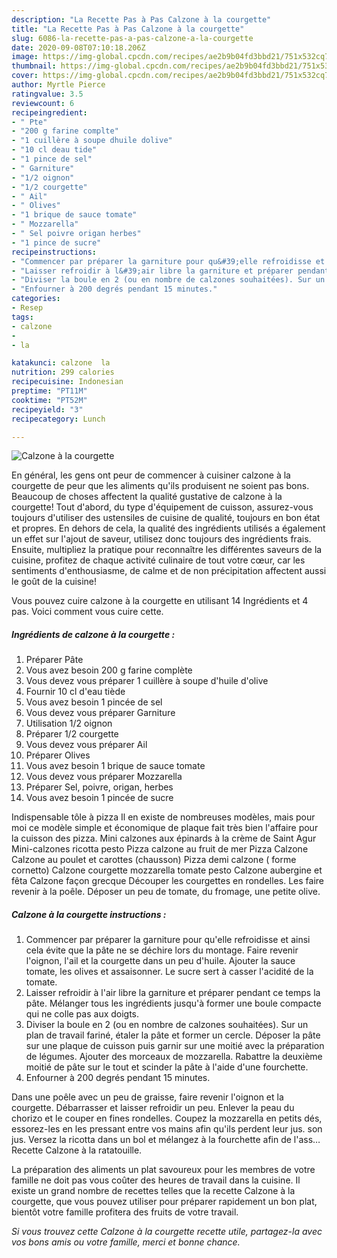```yaml
---
description: "La Recette Pas à Pas Calzone à la courgette"
title: "La Recette Pas à Pas Calzone à la courgette"
slug: 6086-la-recette-pas-a-pas-calzone-a-la-courgette
date: 2020-09-08T07:10:18.206Z
image: https://img-global.cpcdn.com/recipes/ae2b9b04fd3bbd21/751x532cq70/calzone-a-la-courgette-photo-principale-de-la-recette.jpg
thumbnail: https://img-global.cpcdn.com/recipes/ae2b9b04fd3bbd21/751x532cq70/calzone-a-la-courgette-photo-principale-de-la-recette.jpg
cover: https://img-global.cpcdn.com/recipes/ae2b9b04fd3bbd21/751x532cq70/calzone-a-la-courgette-photo-principale-de-la-recette.jpg
author: Myrtle Pierce
ratingvalue: 3.5
reviewcount: 6
recipeingredient:
- " Pte"
- "200 g farine complte"
- "1 cuillère à soupe dhuile dolive"
- "10 cl deau tide"
- "1 pince de sel"
- " Garniture"
- "1/2 oignon"
- "1/2 courgette"
- " Ail"
- " Olives"
- "1 brique de sauce tomate"
- " Mozzarella"
- " Sel poivre origan herbes"
- "1 pince de sucre"
recipeinstructions:
- "Commencer par préparer la garniture pour qu&#39;elle refroidisse et ainsi cela évite que la pâte ne se déchire lors du montage. Faire revenir l&#39;oignon, l&#39;ail et la courgette dans un peu d&#39;huile. Ajouter la sauce tomate, les olives et assaisonner. Le sucre sert à casser l&#39;acidité de la tomate."
- "Laisser refroidir à l&#39;air libre la garniture et préparer pendant ce temps la pâte. Mélanger tous les ingrédients jusqu&#39;à former une boule compacte qui ne colle pas aux doigts."
- "Diviser la boule en 2 (ou en nombre de calzones souhaitées). Sur un plan de travail fariné, étaler la pâte et former un cercle. Déposer la pâte sur une plaque de cuisson puis garnir sur une moitié avec la préparation de légumes. Ajouter des morceaux de mozzarella. Rabattre la deuxième moitié de pâte sur le tout et scinder la pâte à l&#39;aide d&#39;une fourchette."
- "Enfourner à 200 degrés pendant 15 minutes."
categories:
- Resep
tags:
- calzone
- 
- la

katakunci: calzone  la 
nutrition: 299 calories
recipecuisine: Indonesian
preptime: "PT11M"
cooktime: "PT52M"
recipeyield: "3"
recipecategory: Lunch

---
```



![Calzone à la courgette](https://img-global.cpcdn.com/recipes/ae2b9b04fd3bbd21/751x532cq70/calzone-a-la-courgette-photo-principale-de-la-recette.jpg)

En général, les gens ont peur de commencer à cuisiner calzone à la courgette de peur que les aliments qu'ils produisent ne soient pas bons. Beaucoup de choses affectent la qualité gustative de calzone à la courgette! Tout d'abord, du type d'équipement de cuisson, assurez-vous toujours d'utiliser des ustensiles de cuisine de qualité, toujours en bon état et propres. En dehors de cela, la qualité des ingrédients utilisés a également un effet sur l'ajout de saveur, utilisez donc toujours des ingrédients frais. Ensuite, multipliez la pratique pour reconnaître les différentes saveurs de la cuisine, profitez de chaque activité culinaire de tout votre cœur, car les sentiments d'enthousiasme, de calme et de non précipitation affectent aussi le goût de la cuisine!

<!--inarticleads1-->

Vous pouvez cuire calzone à la courgette en utilisant 14 Ingrédients et 4 pas. Voici comment vous cuire cette.

##### Ingrédients de calzone à la courgette :

1. Préparer  Pâte
1. Vous avez besoin 200 g farine complète
1. Vous devez vous préparer 1 cuillère à soupe d&#39;huile d&#39;olive
1. Fournir 10 cl d&#39;eau tiède
1. Vous avez besoin 1 pincée de sel
1. Vous devez vous préparer  Garniture
1. Utilisation 1/2 oignon
1. Préparer 1/2 courgette
1. Vous devez vous préparer  Ail
1. Préparer  Olives
1. Vous avez besoin 1 brique de sauce tomate
1. Vous devez vous préparer  Mozzarella
1. Préparer  Sel, poivre, origan, herbes
1. Vous avez besoin 1 pincée de sucre


Indispensable tôle à pizza Il en existe de nombreuses modèles, mais pour moi ce modèle simple et économique de plaque fait très bien l&#39;affaire pour la cuisson des pizza. Mini calzones aux épinards à la crème de Saint Agur Mini-calzones ricotta pesto Pizza calzone au fruit de mer Pizza Calzone Calzone au poulet et carottes (chausson) Pizza demi calzone ( forme cornetto) Calzone courgette mozzarella tomate pesto Calzone aubergine et fêta Calzone façon grecque Découper les courgettes en rondelles. Les faire revenir à la poêle. Déposer un peu de tomate, du fromage, une petite olive. 

<!--inarticleads2-->

##### Calzone à la courgette instructions :

1. Commencer par préparer la garniture pour qu&#39;elle refroidisse et ainsi cela évite que la pâte ne se déchire lors du montage. Faire revenir l&#39;oignon, l&#39;ail et la courgette dans un peu d&#39;huile. Ajouter la sauce tomate, les olives et assaisonner. Le sucre sert à casser l&#39;acidité de la tomate.
1. Laisser refroidir à l&#39;air libre la garniture et préparer pendant ce temps la pâte. Mélanger tous les ingrédients jusqu&#39;à former une boule compacte qui ne colle pas aux doigts.
1. Diviser la boule en 2 (ou en nombre de calzones souhaitées). Sur un plan de travail fariné, étaler la pâte et former un cercle. Déposer la pâte sur une plaque de cuisson puis garnir sur une moitié avec la préparation de légumes. Ajouter des morceaux de mozzarella. Rabattre la deuxième moitié de pâte sur le tout et scinder la pâte à l&#39;aide d&#39;une fourchette.
1. Enfourner à 200 degrés pendant 15 minutes.


Dans une poêle avec un peu de graisse, faire revenir l&#39;oignon et la courgette. Débarrasser et laisser refroidir un peu. Enlever la peau du chorizo et le couper en fines rondelles. Coupez la mozzarella en petits dés, essorez-les en les pressant entre vos mains afin qu&#39;ils perdent leur jus. son jus. Versez la ricotta dans un bol et mélangez à la fourchette afin de l&#39;ass… Recette Calzone à la ratatouille. 

<!--inarticleads1-->

<p>
La préparation des aliments un plat savoureux pour les membres de votre famille ne doit pas vous coûter des heures de travail dans la cuisine. Il existe un grand nombre de recettes telles que la recette Calzone à la courgette, que vous pouvez utiliser pour préparer rapidement un bon plat, bientôt votre famille profitera des fruits de votre travail.
</p>

<p>
<i>Si vous trouvez cette Calzone à la courgette recette utile, partagez-la avec vos bons amis ou votre famille, merci et bonne chance.</i>
</p>
